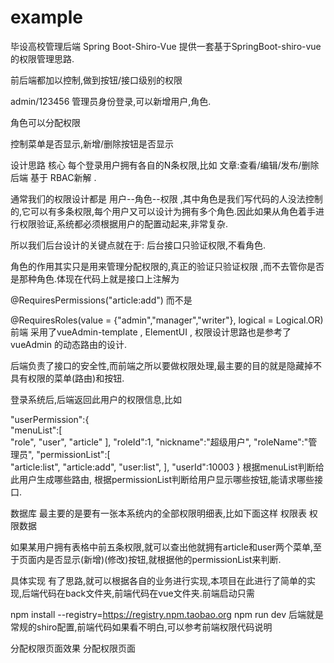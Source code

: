 # example
毕设高校管理后端
Spring Boot-Shiro-Vue
提供一套基于SpringBoot-shiro-vue的权限管理思路.

前后端都加以控制,做到按钮/接口级别的权限



admin/123456 管理员身份登录,可以新增用户,角色.

角色可以分配权限

控制菜单是否显示,新增/删除按钮是否显示

设计思路
核心
每个登录用户拥有各自的N条权限,比如 文章:查看/编辑/发布/删除
后端
基于 RBAC新解 .

通常我们的权限设计都是 用户--角色--权限 ,其中角色是我们写代码的人没法控制的,它可以有多条权限,每个用户又可以设计为拥有多个角色.因此如果从角色着手进行权限验证,系统都必须根据用户的配置动起来,非常复杂.

所以我们后台设计的关键点就在于: 后台接口只验证权限,不看角色.

角色的作用其实只是用来管理分配权限的,真正的验证只验证权限 ,而不去管你是否是那种角色.体现在代码上就是接口上注解为

@RequiresPermissions("article:add")
而不是

@RequiresRoles(value = {"admin","manager","writer"}, logical = Logical.OR) 
前端
采用了vueAdmin-template , ElementUI , 权限设计思路也是参考了 vueAdmin 的动态路由的设计.

后端负责了接口的安全性,而前端之所以要做权限处理,最主要的目的就是隐藏掉不具有权限的菜单(路由)和按钮.

登录系统后,后端返回此用户的权限信息,比如

 "userPermission":{  
         "menuList":[  
            "role",
            "user",
            "article"
         ],
         "roleId":1,
         "nickname":"超级用户",
         "roleName":"管理员",
         "permissionList":[  
            "article:list",
            "article:add",
            "user:list",
         ],
         "userId":10003
      }
根据menuList判断给此用户生成哪些路由, 根据permissionList判断给用户显示哪些按钮,能请求哪些接口.

数据库
最主要的是要有一张本系统内的全部权限明细表,比如下面这样 权限表 权限数据

如果某用户拥有表格中前五条权限,就可以查出他就拥有article和user两个菜单,至于页面内是否显示(新增)(修改)按钮,就根据他的permissionList来判断.

具体实现
有了思路,就可以根据各自的业务进行实现,本项目在此进行了简单的实现,后端代码在back文件夹,前端代码在vue文件夹.前端启动只需

npm install --registry=https://registry.npm.taobao.org
npm run dev
后端就是常规的shiro配置,前端代码如果看不明白,可以参考前端权限代码说明

分配权限页面效果
分配权限页面
